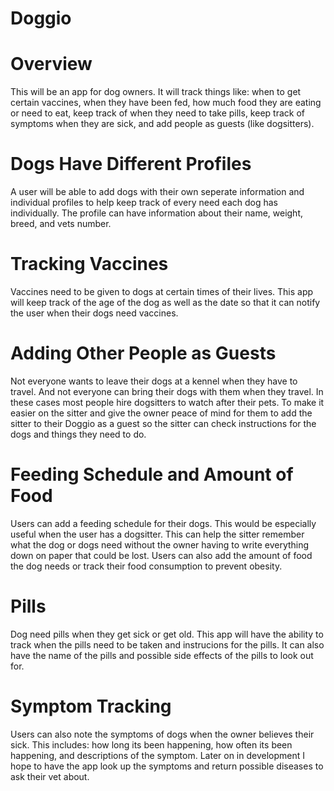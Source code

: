 # Doggio

# Overview
This will be an app for dog owners. It will track things like: when to get certain vaccines, when they have been fed, how much food they are eating or need to eat, keep track of when they need to take pills, keep track of symptoms when they are sick, and add people as guests (like dogsitters).

# Dogs Have Different Profiles
A user will be able to add dogs with their own seperate information and individual profiles to help keep track of every need each dog has individually. The profile can have information about their name, weight, breed, and vets number.

# Tracking Vaccines
Vaccines need to be given to dogs at certain times of their lives. This app will keep track of the age of the dog as well as the date so that it can notify the user when their dogs need vaccines.

# Adding Other People as Guests
Not everyone wants to leave their dogs at a kennel when they have to travel. And not everyone can bring their dogs with them when they travel. In these cases most people hire dogsitters to watch after their pets. To make it easier on the sitter and give the owner peace of mind for them to add the sitter to their Doggio as a guest so the sitter can check instructions for the dogs and things they need to do.

# Feeding Schedule and Amount of Food
Users can add a feeding schedule for their dogs. This would be especially useful when the user has a dogsitter. This can help the sitter remember what the dog or dogs need without the owner having to write everything down on paper that could be lost. Users can also add the amount of food the dog needs or track their food consumption to prevent obesity.

# Pills
Dog need pills when they get sick or get old. This app will have the ability to track when the pills need to be taken and instrucions for the pills. It can also have the name of the pills and possible side effects of the pills to look out for.

# Symptom Tracking
Users can also note the symptoms of dogs when the owner believes their sick. This includes: how long its been happening, how often its been happening, and descriptions of the symptom. Later on in development I hope to have the app look up the symptoms and return possible diseases to ask their vet about.

